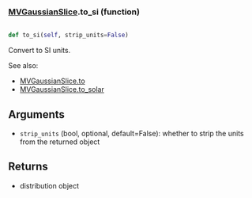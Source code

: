 ### [MVGaussianSlice](MVGaussianSlice.md).to_si (function)


```py

def to_si(self, strip_units=False)

```



Convert to SI units.

See also:

* [MVGaussianSlice.to](MVGaussianSlice.to.md)
* [MVGaussianSlice.to_solar](MVGaussianSlice.to_solar.md)

Arguments
------------
* `strip_units` (bool, optional, default=False): whether to strip the
    units from the returned object

Returns
-------------
* distribution object

